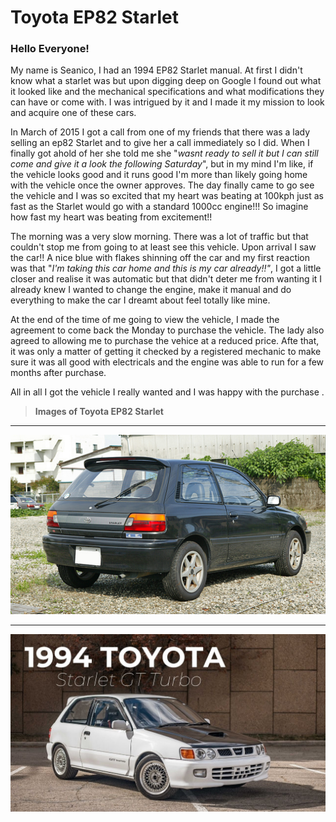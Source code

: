 # Toyota EP82 Starlet 

### Hello Everyone!



My name is Seanico, I had an 1994 EP82 Starlet manual. At first I didn't know what a starlet was but upon digging deep on Google I found out what it looked like and the mechanical specifications and what modifications they can have or come with. I was intrigued by it and I made it my mission to look and acquire one of these cars.   

In March of 2015 I got a call from one of my friends that there was a lady selling an ep82 Starlet and to give her a call immediately so I did. When I finally got ahold of her she told me she "_wasnt ready to sell it but I can still come and give it a look the following Saturday_", but in my mind I'm like, if the vehicle looks good and it runs good I'm more than likely going home with the vehicle once the owner approves. The day finally came to go see the vehicle and I was so excited that my heart was beating at 100kph just as fast as the Starlet would go with a standard 1000cc engine!!! So imagine how fast my heart was beating from excitement!!

The morning was a very slow morning. There was a lot of traffic but that couldn't stop me from going to at least see this vehicle. Upon arrival I saw the car!! A nice blue with flakes shinning off the car and my first reaction was that "_I'm taking this car home and this is my car already!!"_, I got a little closer and realise it was automatic but that didn't deter me from wanting it I already knew I wanted to change the engine, make it manual and do everything to make the car I dreamt about feel totally like mine.

At the end of the time of me going to view the vehicle, I made the agreement to come back the Monday to purchase the vehicle. The lady also agreed to allowing me to purchase the vehice at a reduced price. Afte that, it was only a matter of getting it checked by a registered mechanic to make sure it was all good with electricals and the engine was able to run for a few months after purchase. 

All in all I got the vehicle I really wanted and I was happy with the purchase .

> **Images of Toyota EP82 Starlet**
___
![Image of Toyota Starlet 1](assets/RoshawnL_03.jpg)
___
![Image of Toyota Starlet 2](assets/RoshawnL_04.jpg)

